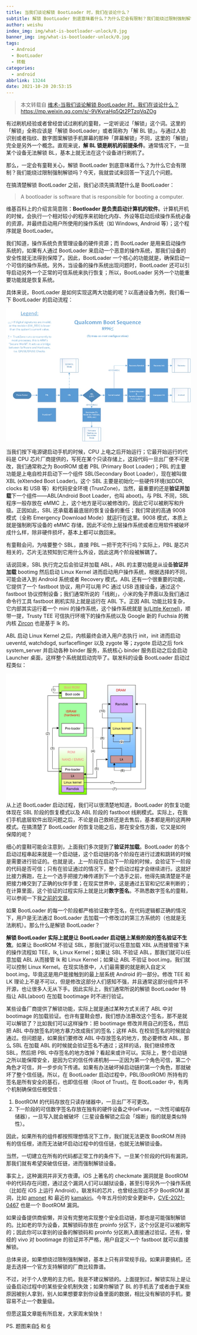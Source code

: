 ```yaml
---
title: 当我们谈论解锁 BootLoader 时，我们在谈论什么？
subtitle: 解锁 BootLoader 到底意味着什么？为什么它会有限制？我们能绕过限制强制解锁吗？
author: weishu
index_img: img/what-is-bootloader-unlock/0.jpg
banner_img: img/what-is-bootloader-unlock/0.jpg
tags:
  - Android
  - BootLoader
  - 转载
categories:
  - android
abbrlink: 13244
date: 2021-10-20 20:53:15
---
```



> 本文转载自 [维术-当我们谈论解锁 BootLoader 时，我们在谈论什么？](https://weishu.me/2021/07/24/what-is-bootloader-unlock/) 
 https://mp.weixin.qq.com/s/-9VKyraHq5Qt2PTzqVqZOg


有过刷机经验或者曾经尝试过刷机的童鞋，一定听说过「解锁」这个词。这里的「解锁」全称应该是「解锁 BootLoader」或者简称为「解 BL 锁」。与通过人脸识别或者指纹、数字图案解锁手机屏幕的那种「屏幕解锁」不同，这里的「解锁」完全是另外一个概念。直观来说，**解 BL 锁是刷机的前提条件**。通常情况下，一旦某个设备无法解锁 BL，基本上就无法在这个设备进行刷机了。

那么，一定会有童鞋关心，解锁 BootLoader 到底意味着什么？为什么它会有限制？我们能绕过限制强制解锁吗？今天，我就尝试来回答一下这几个问题。

在搞清楚解锁 BootLoader 之前，我们必须先搞清楚什么是 BootLoader：

> A bootloader is software that is responsible for booting a computer.

维基百科上的介绍言简意赅：**Bootloader 是负责启动计算机的软件**。计算机开机的时候，会执行一个相对较小的程序来初始化内存、外设等启动后续操作系统必备的资源，并最终启动用户所使用的操作系统（如 Windows, Android 等）；这个程序就是 BootLoader。

我们知道，操作系统负责管理设备的硬件资源；而 BootLoader 是用来启动操作系统的，如果有人通过 BootLoader 来启动一个恶意的操作系统，那我们设备的安全性就无法得到保障了。因此，BootLoader 一个核心的功能就是，确保启动一个可信的操作系统。另外，当设备的操作系统出现问题时，BootLoader 还可以引导启动另外一个正常的可信系统来执行恢复；所以，BootLoader 另外一个功能重要功能就是恢复系统。

<!--more-->

具体来说，BootLoader 是如何实现这两大功能的呢？以高通设备为例，我们看一下 BootLoader 的启动流程：

![](/img/what-is-bootloader-unlock/BootLoader1.png)

当我们按下电源键启动手机的时候，CPU 上电之后开始运行；它最开始运行的代码是 CPU 芯片厂商提供的，写死在某个只读存储上，这段代码一旦出厂便不可更改，我们通常称之为 BootROM 或者 PBL (Primary Boot Loader)；PBL 的主要功能是上电自检并启动下一个组件 SBL(Secondary Boot Loader），现在被叫做 XBL (eXtended Boot Loader)。这个 SBL 主要是初始化一些硬件环境(如DDR, clocks 和 USB 等）和代码安全环境 (TrustZone)，当然，最重要的还是**验证并加载**下一个组件——ABL(Android Boot Loader，也叫 aboot)。与 PBL 不同，SBL 程序一般存放在 eMMC 上，这个地方是可以被修改的，因此它可以被刷写和升级。正因如此，SBL 还承载着最底层的恢复设备的重任；我们常说的高通 9008 模式（全称 Emergency Download Mode）就运行在这里。9008 模式，本质上就是强制刷写设备的 eMMC 存储，因此不论你上层操作系统或者应用软件被破坏成什么样，除非硬件损坏，基本上都可以救回来。

有童鞋会问，为啥要整个 SBL，直接 PBL 一把干完不行吗？实际上，PBL 是芯片相关的，芯片无法预知到它用什么外设，因此这两个阶段被解耦了。

话说回来，SBL 执行完之后会验证并加载 ABL，ABL 的主要功能是从设备**验证并加载** bootimg 然后启动 Linux Kernel 进而启动用户操作系统，根据选择的不同，可能会进入到 Android 系统或者 Recovery 模式。ABL 还有一个很重要的功能，它提供了一个 fastboot 协议，用户可以用 PC 通过 USB 连接设备，通过这个 fastboot 协议控制设备；我们通常所说的「线刷」，小米的兔子界面以及我们通过命令行工具 fastboot 刷机实际上就是运行在 ABL 下。正因 ABL 功能比较复杂，它内部其实运行着一个 mini 的操作系统，这个操作系统就是 [lk(Little Kernel)][1]，顺带一提，Trusty TEE 可信执行环境下的操作系统以及 Google 新的 Fuchsia 的微内核 [Zircon][2] 也是基于 lk 的。

ABL 启动 Linux Kernel 之后，内核最终会进入用户态执行 init，init 进而启动 ueventd, watchdogd, surfaceflinger 以及 zygote 等；zygote 启动之后 fork system_server 并启动各种 binder 服务，系统核心 binder 服务启动之后会启动 Launcher 桌面，这样整个系统就启动完毕了。联发科的设备 BootLoader 启动过程类似：

![](/img/what-is-bootloader-unlock/BootLoader2.png)从上述 BootLoader 启动过程，我们可以很清楚地知道，BootLoader 的恢复功能体现在 SBL 阶段的恢复模式以及 ABL 阶段的 fastboot 线刷模式。实际上，在我们手机底层软件出现问题之后，不论是自己救砖还是去售后，基本都是用的这两种模式。在搞清楚了 BootLoader 的恢复功能之后，那在安全性方面，它又是如何保障的呢？

细心的童鞋可能会注意到，上面我们多次提到了**验证并加载**。BootLoader 的各个启动过程串起来就是一个启动链，这个启动链的各个阶段在进行过渡和跳转的时候是需要进行验证的。也就是说，上一阶段在启动下一阶段的时候，会验证下一阶段的代码是否可信；只有在验证通过的情况下，整个启动过程才会继续进行。这就好比接力赛跑，在上一个选手把接力棒传递到下一个选手之前，他得先搞清楚是不是把接力棒交到了正确的伙伴手里；在现实世界中，这是通过五官和记忆来判断的；在计算里面，这个验证的过程实际上就是比对**数字签名**。不熟悉数字签名的童鞋，可以参阅一下我[之前的文章][3]。

如果 BootLoader 的每一个阶段都严格验证数字签名，在代码逻辑都正确的情况下，用户是无法通过 BootLoader 去加载一个修改过的第三方系统的（也就是无法刷机）。那么什么是解锁 BootLoader？

**解锁 BootLoader 实际上就是让 BootLoader 启动链上某些阶段的签名验证不生效**。如果让 BootROM 不验证 SBL，那我们就可以任意加载 XBL 从而接管接下来的操作流程如 TEE，lk, Linux Kernel；如果让 SBL 不验证 ABL，那我们就可以任意加载 ABL 从而接管 lk 和 Linux Kernel；如果让 ABL 不验证 boot.img，我们就可以控制 Linux Kernel。在现实场景中，人们最需要的就是刷入自定义 boot.img，毕竟这是用户能接触到的最上层系统 Android 的一部分。修改 TEE 和 LK 理论上不是不可以，但是修改这部分人们感知不强，并且通常这部分组件并不开源，也让很多人无从下手。因此实际上，我们通常所说的解锁 BootLoader 特指让 ABL(aboot) 在加载 bootimage 时不进行验证。 

某些设备厂商提供了解锁功能，实际上就是通过某种方式关闭了 ABL 中对 bootimage 的加载验证。也许有童鞋会想，我们想办法篡改这个签名，那不是就可以解锁了？比如我们可以这样操作：把 bootimage 修改并用自己的签名，然后把 ABL 中存放签名的地方暴力改成我们的签名；这样 ABL 在校验签名的时候就会通过。但问题是，如果我们要修改 ABL 中存放签名的地方，势必要修改 ABL，那么 SBL 在加载 ABL 的时候就会验证签名不通过；这样的话，我们继续修改 SBL，然后把 PBL 中存签名的地方改掉？看起来或许可以。实际上，整个启动链之所以能保障安全，是因为它的信任传递机制——正因为第一个角色可信，第二个角色才可信，并一步步向下传递。如果有办法破坏掉启动链的第一个角色，那就破坏了整个信任链。所以，在 BootLoader 启动过程中，PBL(BootROM) 所持有的签名是所有安全的基石，也即信任根（Root of Trust)。在 BootLoader 中，有两个机制确保信任根受信：

1. BootROM 的代码存放在只读存储器中，一旦出厂不可更改。
2. 下一阶段的可信数字签名存放在独有的硬件设备之中(eFuse，一次性可编程存储器），一旦写入就会被破坏（三星设备解锁之后会「熔断」指的就是类似特性）。

因此，如果所有的组件都按照理想情况下工作，我们就无法更改 BootROM 所持有的信任根，进而无法破坏启动过程中的信任链，也就无法解锁设备。

当然，一切建立在所有的代码都正常工作的条件下。一旦某个阶段的代码有漏洞，那我们就有希望突破信任链，进而强制解锁设备。

事实上，这种漏洞并非天方夜谭。iOS 上著名的 checkmate 漏洞就是 BootROM 中的代码存在问题，通过这个漏洞人们可以越狱设备，甚至引导另外一个操作系统（比如在 iOS 上运行 Android）。联发科的芯片，也曾经出现过不少 BootROM 漏洞，比如 [amonet][4] 和 最近的 [kamakiri][5]。今年五月份的安全更新中，[CVE-2021-0467][8] 也是一个 BootROM 漏洞。

如果设备提供商偷懒，并没有完整地实现整个安全启动链，那也是可能强制解锁的。比如老的华为设备，其解锁码存放在 proinfo 分区下，这个分区是可以被刷写的；因此你可以拿别的设备的解锁码和 proinfo 分区刷入直接通过验证。还有，曾经的 vivo 对 bootimage 的验证并不严格，用户自定义一个 fastboot 就可以直接解锁。

总体来说，如果想绕过限制强制解锁，基本上只有非常规手段。如果非要搞机，还是去选择一个官方支持解锁的厂商比较靠谱。

不过，对于个人使用的主力机，我是不建议解锁的。上面提到过，解锁实际上是让设备启动过程中的某些安全机制失效；如果你解锁了 BL 的手机丢了或者由于某些原因被别人拿到，别人如果想要拿到你设备里面的数据，相比没有解锁的手机，要容易不止一个数量级。

但愿这篇文章能有所启发，大家周末愉快！

PS. 题图来自[5][5] 和 [6][6]

[1]: https://github.com/littlekernel/lk
[2]: https://fuchsia.googlesource.com/fuchsia/+/master/zircon/README.md
[3]: https://mp.weixin.qq.com/s?__biz=MjM5Njg5ODU2NA==&amp;mid=2257498195&amp;idx=1&amp;sn=bf6fdeaa9b01902d6e25a7fc13f3e9cbe7c02fc6914adf4607b872a192&token=1832840139&lang=zh_CN#rd
[4]: https://github.com/xyzz/amonet
[5]: https://github.com/amonet-kamakiri/kamakiri
[6]: https://blog.csdn.net/forever_2015/article/details/53000643
[7]: https://lineageos.org/engineering/Qualcomm-Firmware/
[8]: https://source.android.com/security/bulletin/2021-05-01